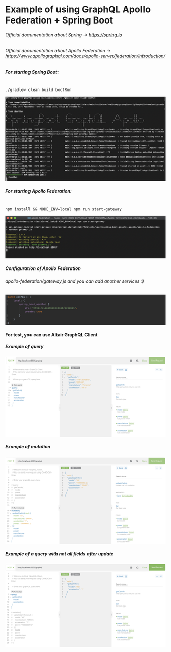 # Example of using GraphQL Apollo Federation + Spring Boot

###### Official documentation about Spring -> https://spring.io
###### Official documentation about Apollo Federation -> https://www.apollographql.com/docs/apollo-server/federation/introduction/

##### For starting Spring Boot:
````

./gradlew clean build bootRun

````
![start_spring_boot](https://raw.githubusercontent.com/vvalitsky/spring-boot-graphql-apollo/master/screenshots/start_spring_boot.png)

##### For starting Apollo Federation:
````

npm install && NODE_ENV=local npm run start-gateway

````
![run_apollo_federation](https://raw.githubusercontent.com/vvalitsky/spring-boot-graphql-apollo/master/screenshots/run_apollo_federation.png)

##### Configuration of Apollo Federation
###### apollo-federation/gateway.js and you can add another services :)
![apollo_configuration](https://raw.githubusercontent.com/vvalitsky/spring-boot-graphql-apollo/master/screenshots/apollo_configuration.png)

#### For test, you can use Altair GraphQL Client

##### Example of query
![use_altair_for_run_query](https://raw.githubusercontent.com/vvalitsky/spring-boot-graphql-apollo/master/screenshots/use_altair_for_run_query.png)

##### Example of mutation
![use_altair_for_run_mutation](https://raw.githubusercontent.com/vvalitsky/spring-boot-graphql-apollo/master/screenshots/use_altair_for_run_mutation.png)

##### Example of a query with not all fields after update
![major_thing_about_graphql](https://raw.githubusercontent.com/vvalitsky/spring-boot-graphql-apollo/master/screenshots/major_thing_about_graphql.png)

